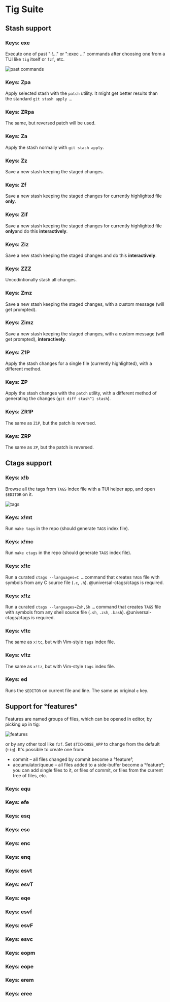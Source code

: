 # Tig Suite

## Stash support

### Keys: exe
Execute one of past ":!…" or ":exec …" commands after choosing one from a TUI like `tig` itself or `fzf`, etc.

![past commands](https://raw.githubusercontent.com/psprint/tigsuite/main/img/past-commands.png)

### Keys: Zpa
Apply selected stash with the `patch` utility. It might get better results
than the standard `git stash apply …`

### Keys: ZRpa
The same, but reversed patch will be used.

### Keys: Za
Apply the stash normally with `git stash apply`.

### Keys: Zz
Save a new stash keeping the staged changes.

### Keys: Zf
Save a new stash keeping the staged changes for currently highlighted file
**only**.

### Keys: Zif
Save a new stash keeping the staged changes for currently highlighted file
**only**and do this **interactively**.

### Keys: Ziz
Save a new stash keeping the staged changes and do this **interactively**.

### Keys: ZZZ
Uncodintionally stash all changes.

### Keys: Zmz
Save a new stash keeping the staged changes, with a custom message (will
get prompted).

### Keys: Zimz
Save a new stash keeping the staged changes, with a custom message (will
get prompted), **interactively**.

### Keys: Z1P
Apply the stash changes for a single file (currently highlighted), with
a different method.

### Keys: ZP
Apply the stash changes with the `patch` utility, with a different method
of generating the changes (`git diff stash^1 stash`).

### Keys: ZR1P
The same as `Z1P`, but the patch is reversed.

### Keys: ZRP
The same as `ZP`, but the patch is reversed.

## Ctags support

### Keys: x!b
Browse all the tags from `TAGS` index file with a TUI helper app, and open
`$EDITOR` on it.

![tags](https://raw.githubusercontent.com/psprint/tigsuite/main/img/tags.png)

### Keys: x!mt
Run `make tags` in the repo (should generate `TAGS` index file).

### Keys: x!mc
Run `make ctags` in the repo (should generate `TAGS` index file).

### Keys: x!tc
Run a curated `ctags --languages=C …` command that creates `TAGS` file
with symbols from any C source file (`.c`, `.h`).
@universal-ctags/ctags is required.

### Keys: x!tz
Run a curated `ctags --languages=Zsh,Sh …` command that creates `TAGS` file
with symbols from any shell source file (`.sh`, `.zsh`, `.bash`).
@universal-ctags/ctags is required.

### Keys: v!tc
The same as `x!tc`, but with Vim-style `tags` index file.

### Keys: v!tz
The same as `x!tz`, but with Vim-style `tags` index file.

### Keys: ed
Runs the `$EDITOR` on current file and line. The same as original `e` key.

## Support for °features°
Features are named groups of files, which can be opened in editor, by picking
up in tig:

![features](https://raw.githubusercontent.com/psprint/tigsuite/main/img/features.png)

or by any other tool like `fzf`. Set `$TICHOOSE_APP` to change from the default (`tig`). It's possible to create one from:
- commit – all files changed by commit become a °feature°,
- accumulator/queue – all files added to a side-buffer become a °feature°;
  you can add single files to it, or files of commit, or files from the
  current tree of files, etc.

### Keys: equ

### Keys: efe
### Keys: esq
### Keys: esc
### Keys: enc
### Keys: enq
### Keys: esvt
### Keys: esvT
### Keys: eqe
### Keys: esvf
### Keys: esvF
### Keys: esvc
### Keys: eopm
### Keys: eope
### Keys: erem
### Keys: eree
